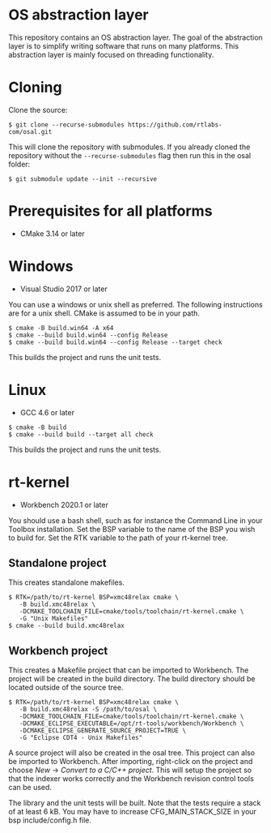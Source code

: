 OS abstraction layer
====================

This repository contains an OS abstraction layer. The goal of the
abstraction layer is to simplify writing software that runs on many
platforms. This abstraction layer is mainly focused on threading
functionality.

Cloning
=======

Clone the source:

```
$ git clone --recurse-submodules https://github.com/rtlabs-com/osal.git
```

This will clone the repository with submodules. If you already cloned
the repository without the `--recurse-submodules` flag then run this
in the osal folder:

```
$ git submodule update --init --recursive
```

Prerequisites for all platforms
===============================

 * CMake 3.14 or later

Windows
=======

 * Visual Studio 2017 or later

You can use a windows or unix shell as preferred. The following
instructions are for a unix shell. CMake is assumed to be in your
path.

```
$ cmake -B build.win64 -A x64
$ cmake --build build.win64 --config Release
$ cmake --build build.win64 --config Release --target check
```

This builds the project and runs the unit tests.

Linux
=====

 * GCC 4.6 or later

```
$ cmake -B build
$ cmake --build build --target all check
```

This builds the project and runs the unit tests.

rt-kernel
=========

 * Workbench 2020.1 or later

You should use a bash shell, such as for instance the Command Line in
your Toolbox installation. Set the BSP variable to the name of the BSP
you wish to build for. Set the RTK variable to the path of your
rt-kernel tree.

Standalone project
------------------

This creates standalone makefiles.

```
$ RTK=/path/to/rt-kernel BSP=xmc48relax cmake \
   -B build.xmc48relax \
   -DCMAKE_TOOLCHAIN_FILE=cmake/tools/toolchain/rt-kernel.cmake \
   -G "Unix Makefiles"
$ cmake --build build.xmc48relax
```

Workbench project
-----------------

This creates a Makefile project that can be imported to Workbench. The
project will be created in the build directory. The build directory
should be located outside of the source tree.

```
$ RTK=/path/to/rt-kernel BSP=xmc48relax cmake \
   -B build.xmc48relax -S /path/to/osal \
   -DCMAKE_TOOLCHAIN_FILE=cmake/tools/toolchain/rt-kernel.cmake \
   -DCMAKE_ECLIPSE_EXECUTABLE=/opt/rt-tools/workbench/Workbench \
   -DCMAKE_ECLIPSE_GENERATE_SOURCE_PROJECT=TRUE \
   -G "Eclipse CDT4 - Unix Makefiles"
```

A source project will also be created in the osal tree. This project
can also be imported to Workbench. After importing, right-click on the
project and choose *New* -> *Convert to a C/C++ project*. This will
setup the project so that the indexer works correctly and the
Workbench revision control tools can be used.

The library and the unit tests will be built. Note that the tests
require a stack of at least 6 kB. You may have to increase
CFG_MAIN_STACK_SIZE in your bsp include/config.h file.
